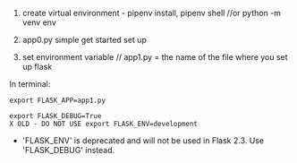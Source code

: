 1. create virtual environment - pipenv install, pipenv shell
//or python -m venv env
2. app0.py simple get started set up

3. set environment variable // app1.py = the name of the file where you set up flask

In terminal:
```
export FLASK_APP=app1.py
```
```
export FLASK_DEBUG=True  
X OLD - DO NOT USE export FLASK_ENV=development
```

- 'FLASK_ENV' is deprecated and will not be used in Flask 2.3. Use 'FLASK_DEBUG' instead.
